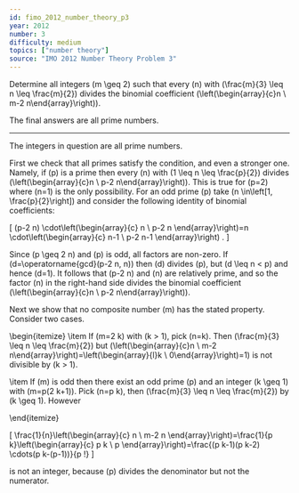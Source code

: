 ```yaml
---
id: fimo_2012_number_theory_p3
year: 2012
number: 3
difficulty: medium
topics: ["number theory"]
source: "IMO 2012 Number Theory Problem 3"
---
```


Determine all integers \(m \geq 2\) such that every \(n\) with \(\frac{m}{3} \leq n \leq \frac{m}{2}\) divides the binomial coefficient \(\left(\begin{array}{c}n \\ m-2 n\end{array}\right)\).

The final answers are all prime numbers.

---
The integers in question are all prime numbers.

First we check that all primes satisfy the condition, and even a stronger one. Namely, if \(p\) is a prime then every \(n\) with \(1 \leq n \leq \frac{p}{2}\) divides \(\left(\begin{array}{c}n \\ p-2 n\end{array}\right)\). This is true for \(p=2\) where \(n=1\) is the only possibility. For an odd prime \(p\) take \(n \in\left[1, \frac{p}{2}\right]\) and consider the following identity of binomial coefficients:

\[
(p-2 n) \cdot\left(\begin{array}{c}
n \\
p-2 n
\end{array}\right)=n \cdot\left(\begin{array}{c}
n-1 \\
p-2 n-1
\end{array}\right) .
\]

Since \(p \geq 2 n\) and \(p\) is odd, all factors are non-zero. If \(d=\operatorname{gcd}(p-2 n, n)\) then \(d\) divides \(p\), but \(d \leq n < p\) and hence \(d=1\). It follows that \(p-2 n\) and \(n\) are relatively prime, and so the factor \(n\) in the right-hand side divides the binomial coefficient \(\left(\begin{array}{c}n \\ p-2 n\end{array}\right)\).

Next we show that no composite number \(m\) has the stated property. Consider two cases.

\begin{itemize}
 \item If \(m=2 k\) with \(k > 1\), pick \(n=k\). Then \(\frac{m}{3} \leq n \leq \frac{m}{2}\) but \(\left(\begin{array}{c}n \\ m-2 n\end{array}\right)=\left(\begin{array}{l}k \\ 0\end{array}\right)=1\) is not divisible by \(k > 1\).

 \item If \(m\) is odd then there exist an odd prime \(p\) and an integer \(k \geq 1\) with \(m=p(2 k+1)\). Pick \(n=p k\), then \(\frac{m}{3} \leq n \leq \frac{m}{2}\) by \(k \geq 1\). However

\end{itemize}

\[
\frac{1}{n}\left(\begin{array}{c}
n \\
m-2 n
\end{array}\right)=\frac{1}{p k}\left(\begin{array}{c}
p k \\
p
\end{array}\right)=\frac{(p k-1)(p k-2) \cdots(p k-(p-1))}{p !}
\]

is not an integer, because \(p\) divides the denominator but not the numerator.
